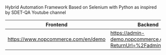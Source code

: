 Hybrid Automation Framework Based on Selenium with Python
as inspired by SDET-QA Youtube channel


|            Frontend                 |                Backend                                          |
|-------------------------------------|-----------------------------------------------------------------|
| https://www.nopcommerce.com/en/demo | https://admin-demo.nopcommerce.com/login?ReturnUrl=%2Fadmin%2F  |


